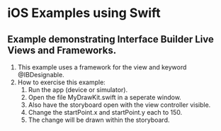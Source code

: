 # iOS Examples using Swift
## Example demonstrating Interface Builder Live Views and Frameworks.
1. This example uses a framework for the view and keyword @IBDesignable. 
1. How to exercise this example:
    1. Run the app (device or simulator).
    2. Open the file MyDrawKit.swift in a seperate window.
    3. Also have the storyboard open with the view controller visible.
    4. Change the startPoint.x and startPoint.y each to 150.
    5. The change will be drawn within the storyboard.
